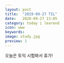 ```yaml
---
layout: post
title:  "2019-09-27 TIL"
date:   2020-09-27 13:05
category: today i learend
icon: www
keywords: 
image: study.jpg
preview: 1
---
```



오늘은 토익 시험봐서 휴가!